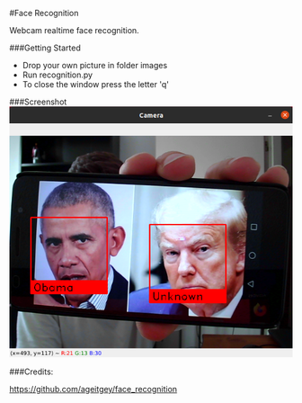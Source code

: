#Face Recognition

Webcam realtime face recognition.

###Getting Started

- Drop your own picture in folder images
- Run recognition.py
- To close the window press the letter 'q'

###Screenshot
![Screenshot](screenshot.png)


###Credits:

https://github.com/ageitgey/face_recognition

